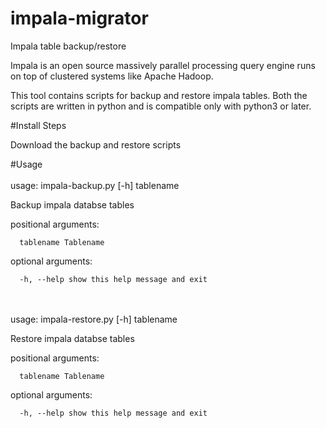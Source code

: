 # impala-migrator

Impala table backup/restore

Impala is an open source massively parallel processing query engine runs on top of clustered systems like Apache Hadoop. 

This tool contains scripts for backup and restore impala tables. Both the scripts are written in python and is compatible only with python3 or later.

#Install Steps

Download the backup and restore scripts

#Usage
<br><br>
usage: impala-backup.py [-h] tablename

Backup impala databse tables

positional arguments:
```
  tablename Tablename
```
optional arguments:
```
  -h, --help show this help message and exit
```
<br><br>
usage: impala-restore.py [-h] tablename

Restore impala databse tables

positional arguments:
```
  tablename Tablename
```
optional arguments:
```
  -h, --help show this help message and exit
```
